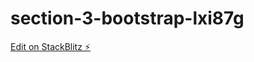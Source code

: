 # section-3-bootstrap-lxi87g

[Edit on StackBlitz ⚡️](https://stackblitz.com/edit/section-3-bootstrap-lxi87g)